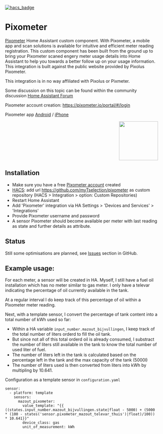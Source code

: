 [![hacs_badge](https://img.shields.io/badge/HACS-Custom-41BDF5.svg)](https://github.com/hacs/integration)

# Pixometer
[Pixometer](https://pixometer.io/info/) Home Assistant custom component. With Pixometer, a mobile app and scan solutions is available for intuitive and efficient meter reading registration. This custom component has been built from the ground up to bring your Pixometer scaned engery meter usage details into Home Assistant to help you towards a better follow up on your usage information. This integration is built against the public website provided by Pixolus Pixometer.

This integration is in no way affiliated with Pixolus or Pixmeter.

Some discussion on this topic can be found within the community discussion [Home Assistant Forum](https://community.home-assistant.io/t/pixometer-integration/285608)

Pixometer account creation: https://pixometer.io/portal/#/login 

Pixometer app [Android](https://play.google.com/store/apps/details?id=com.pixolus.pixometer) / [iPhone](https://apps.apple.com/app/apple-store/id934332635)
<p align="right"><img src="https://raw.githubusercontent.com/myTselection/pixometer/master/logo.png" width="128"/></p>
<!-- <p align="center"><img src="https://github.com/myTselection/pixometer/blob/main/Gauge%20Card%20Configuration.png"/></p> -->


## Installation
- Make sure you have a free [Pixometer account](https://pixometer.io/portal/#/login) created
- [HACS](https://hacs.xyz/): add url https://github.com/myTselection/pixometer as custom repository (HACS > Integration > option: Custom Repositories)
- Restart Home Assistant
- Add 'Pixometer' integration via HA Settings > 'Devices and Services' > 'Integrations'
- Provide Pixometer username and password
- A sensor Pixometer should become available per meter with last reading as state and further details as attribute.

## Status
Still some optimisations are planned, see [Issues](https://github.com/myTselection/pixometer/issues) section in GitHub.

## Example usage:
For each meter, a sensor will be created in HA.
Myself, I still have a fuel oil installation which has no meter similar to gas meter. I only have a televar indicating the percentage of oil currently available in the tank.

At a regular interval I do keep track of this percentage of oil within a Pixometer meter reading. 

Next, with a template sensor, I convert the percentage of tank content into a total number of kWh used so far:
- Within a HA variable `input_number.mazout_bijvullingen`, I keep track of the total number of liters orderd to fill the oil tank. 
- But since not all of this total orderd oil is already consumed, I substract the number of liters still available in the tank to know the total number of used liter of fuel. 
- The number of liters left in the tank is calculated based on the percentage left in the tank and the max capacity of the tank (5000l)
- The number of liters used is then converted from liters into kWh by multipling by 10.641.

Configuration as a template sensor in `configuration.yaml`

```
sensor: 
  - platform: template
    sensors:
      mazout_pixometer:
        value_template: "{{ ((states.input_number.mazout_bijvullingen.state|float - 5000) + (5000 * (100 - states('sensor.pixometer_mazout_televar_thuis')|float)/100)) * 10.641}}"
        device_class: gas
        unit_of_measurement: kWh
```

